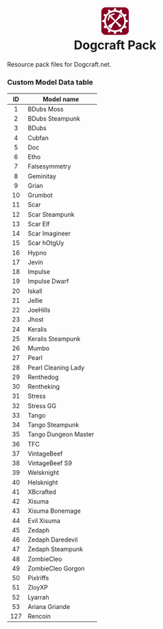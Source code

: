 <h1 align="center">
    <img alt="Pack icon" src="pack.png" width="64px" />
    <br/>
    Dogcraft Pack
</h1>

Resource pack files for Dogcraft.net.

### Custom Model Data table 


| ID  | Model name           |
|:---:|----------------------|
|  1  | BDubs Moss           |
|  2  | BDubs Steampunk      |
|  3  | BDubs                |
|  4  | Cubfan               |
|  5  | Doc                  |
|  6  | Etho                 |
|  7  | Falsesymmetry        |
|  8  | Geminitay            |
|  9  | Grian                |
| 10  | Grumbot              |
| 11  | Scar                 |
| 12  | Scar Steampunk       |
| 13  | Scar Elf             |
| 14  | Scar Imagineer       |
| 15  | Scar hOtgUy          |
| 16  | Hypno                |
| 17  | Jevin                |
| 18  | Impulse              |
| 19  | Impulse Dwarf        |
| 20  | Iskall               |
| 21  | Jellie               |
| 22  | JoeHills             |
| 23  | Jhost                |
| 24  | Keralis              |
| 25  | Keralis Steampunk    |
| 26  | Mumbo                |
| 27  | Pearl                |
| 28  | Pearl Cleaning Lady  |
| 29  | Renthedog            |
| 30  | Rentheking           |
| 31  | Stress               |
| 32  | Stress GG            |
| 33  | Tango                |
| 34  | Tango Steampunk      |
| 35  | Tango Dungeon Master |
| 36  | TFC                  |
| 37  | VintageBeef          |
| 38  | VintageBeef S9       |
| 39  | Welsknight           |
| 40  | Helsknight           |
| 41  | XBcrafted            |
| 42  | Xisuma               |
| 43  | Xisuma Bonemage      |
| 44  | Evil Xisuma          |
| 45  | Zedaph               |
| 46  | Zedaph Daredevil     |
| 47  | Zedaph Steampunk     |
| 48  | ZombieCleo           |
| 49  | ZombieCleo Gorgon    |
| 50  | Pixlriffs            |
| 51  | ZloyXP               |
| 52  | Lyarrah              |
| 53  | Ariana Griande       |
| 127 | Rencoin              |